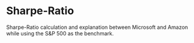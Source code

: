 # Sharpe-Ratio
Sharpe-Ratio calculation and explanation between Microsoft and Amazon while using the S&amp;P 500 as the benchmark.
